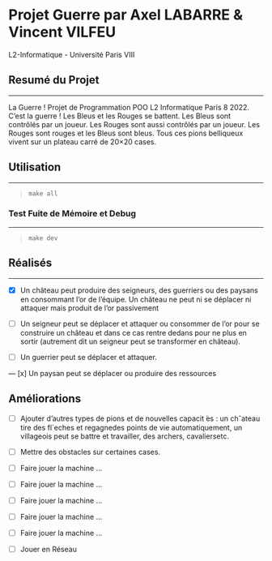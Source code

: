 # Projet Guerre par Axel LABARRE & Vincent VILFEU

L2-Informatique - Université Paris VIII

## Resumé du Projet

---
La Guerre !
Projet de Programmation POO L2 Informatique Paris 8 2022.
C’est la guerre ! Les Bleus et les Rouges se battent.
Les Bleus sont contrôlés par un joueur. Les Rouges sont aussi contrôlés par un joueur. Les Rouges sont rouges et les Bleus sont bleus. 
Tous ces pions belliqueux vivent sur un plateau carré de 20×20 cases.

## Utilisation

--- 

> `make all`

### Test Fuite de Mémoire et Debug

---

> `make dev`

## Réalisés

---

- [x] Un  château  peut  produire  des  seigneurs,  des  guerriers  ou  des  paysans  en  consommant  l’or  de l’équipe. Un château ne peut ni se déplacer ni attaquer mais produit de l’or passivement

- [ ] Un seigneur peut se déplacer et attaquer ou consommer de l’or pour se construire un château et dans ce cas rentre dedans pour ne plus en sortir (autrement dit un seigneur peut se transformer en château).

-[ ] Un guerrier peut se déplacer et attaquer.

— [x] Un paysan peut se déplacer ou produire des ressources


## Améliorations

- [ ] Ajouter d’autres types de pions et de nouvelles capacit ́es : un chˆateau tire des fl`eches et regagnedes points de vie automatiquement, un villageois peut se battre et travailler, des archers, cavaliersetc.
- [ ] Mettre des obstacles sur certaines cases.
- [ ] Faire jouer la machine ...
- [ ] Faire jouer la machine ...
- [ ] Faire jouer la machine ...
- [ ] Faire jouer la machine ...
- [ ] Faire jouer la machine ...
- [ ] Jouer en Réseau

